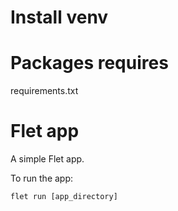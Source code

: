 # Install venv


# Packages requires
requirements.txt

# Flet app

A simple Flet app.

To run the app:

```
flet run [app_directory]
```
